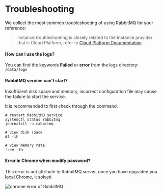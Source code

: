 # Troubleshooting

We collect the most common troubleshooting of using RabbitMQ for your reference:

> Instance troubleshooting is closely related to the Instance provider that is Cloud Platform, refer to [Cloud Platform Documentation](https://support.websoft9.com/docs/faq/tech-instance.html)

#### How can I use the logs?

You can find the keywords **Failed** or **error** from the logs directory: `/data/logs`

#### RabbitMQ service can't start?

Insufficient disk space and memory, incorrect configuration file may cause the failure to start the service. 

It is recommended to first check through the command.

```shell
# restart RabbitMQ service
systemctl status rabbitmq
journalctl -u rabbitmq

# view disk space
df -lh

# view memory rate
free -lh
```

#### Error in Chrome when modify password?

This error is not attribute to RabbitMQ server, once you have upgraded you local Chrome, it solved

![chrome error of RabbitMQ](https://libs.websoft9.com/Websoft9/DocsPicture/zh/rabbitmq/rabbitmq-chromeerror-websoft9.png)
